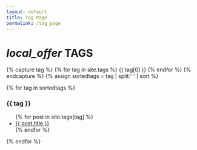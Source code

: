 ```yaml
---
layout: default
title: Tag Page
permalink: /tag_page
---
```


<h1><i class="material-icons md-24">local_offer</i> TAGS</h1>

{% capture tag %}
  {% for tag in site.tags %}
    {{ tag[0] }}
  {% endfor %}
{% endcapture %}
{% assign sortedtags = tag | split:' ' | sort %}

{% for tag in sortedtags %}
  <h3 id="{{ tag }}">{{ tag }}</h3>
  <ul>
  {% for post in site.tags[tag] %}
    <li><a href="{{ post.url }}">{{ post.title }}</a></li>
  {% endfor %}
  </ul>
{% endfor %}